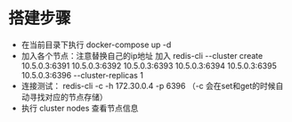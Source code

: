 # 搭建步骤
- 在当前目录下执行 docker-compose up -d
- 加入各个节点：注意替换自己的ip地址
    加入 redis-cli --cluster create 10.5.0.3:6391 10.5.0.3:6392 10.5.0.3:6393 10.5.0.3:6394 10.5.0.3:6395 10.5.0.3:6396 --cluster-replicas 1
- 连接测试：
    redis-cli -c -h 172.30.0.4 -p 6396   （-c 会在set和get的时候自动寻找对应的节点存储）
- 执行 cluster nodes 查看节点信息

